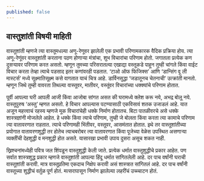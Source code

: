 ```yaml
---
published: false
---
```

## वास्तुशांती विषयी माहिती

वास्तूशांती म्हणजे त्या वास्तूमधल्या अणू-रेणूवर झालेली एक प्रभावी परिणामकारक वैदिक प्रक्रिया होय. त्या अणू-रेणूंवर वास्तूशांती करताना पठण होणाऱ्या मंत्रांचा, शुभ विचारांचा परिणाम होतो. जगातला प्रत्येक कण दुसऱ्यावर परिणाम करत असतो. म्हणून तुमच्या परिसरातल्या एखाद्या वस्तूकडे पाहून तुम्ही चांगले किंवा वाईट विचार करता तेव्हा त्याचे पडसाद इतर कणांवरही पडतात. ‘टाओ ऑफ फिजिक्स’ आणि ‘डान्सिंग वू ली मास्टर्स’ मध्ये सूक्ष्मातिसूक्ष्म कसे वागतात याचं चित्र आहे. डार्विनसुद्धा ‘जडातूनच चेतनाची’ उत्क्रांती मानतो. म्हणून जिथे तुम्ही वावरता तिथल्या वास्तूवर, मातीवर, वस्तूंवर विचारांच्या धक्क्यांचे परिणाम होतात.

पूर्वी आपल्या घरी आपली आजी किंवा आजोबा सांगत असत की घरामध्ये क्लेश करू नये, अभद्र बोलू नये. वास्तूपुरुष ‘अस्तु’ म्हणत असतो. हे विचार आपल्यास पटण्यासाठी एकविसावं शतक उजाडलं आहे. यात अजून महत्त्वाचं रहस्य म्हणजे मूक विचारांचेही धक्के निर्माण होतातच. बिटा पातळीवरचे असे धक्के शास्त्रज्ञांनी मोजलेले आहेत. हे धक्के किंवा त्याचे परिणाम, तुम्ही जे बोलता किंवा करता त्या कामाचे परिणाम त्या वातावरणात राहतात. त्याचे परिणामही भिंतीवर, वस्तूवर, आसमंतात होतात. इथे तर वास्तूशांतीच्या प्रयोगात वातावरणशुद्धी तर होतेच त्याचबरोबर त्या वातावरणात किंवा पूजेच्या वेळेस उपस्थित असणाऱ्या व्यक्तींची देहशुद्धी व मनशुद्धी होत असते. यासारखा प्रभावी उपाय दुसरा असूच शकत नाही.

ख्रिश्चनांमध्येही पवित्र जल शिंपडून वास्तूशुद्धी केली जाते. प्रत्येक धर्मात वास्तूशुद्धीचे प्रकार आहेत. पण सर्वात शास्त्रशुद्ध प्रकार म्हणजे वास्तूशांती आपल्या हिंदू धर्मात सांगितलेली आहे. दर पाच वर्षांनी घराची वास्तूशांती करावी. मात्र वास्तूप्रतिमा एकदाच निक्षेप करावी असं शास्त्रात सांगितलं आहे. दर पाच वर्षांनी वास्तूच्या शुद्धीचं वर्तुळ पूर्ण होतं. मत्सरापासून निर्माण झालेल्या लहरींचं उच्च्चाटन होतं.


